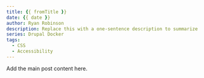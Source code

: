 ```yaml
---
title: {{ fromTitle }}
date: {{ date }}
author: Ryan Robinson
description: Replace this with a one-sentence description to summarize the post, which will appear in lists as well as in the tl;dr box on individual posts.
series: Drupal Docker
tags:
  - CSS
  - Accessibility
---
```

Add the main post content here.
